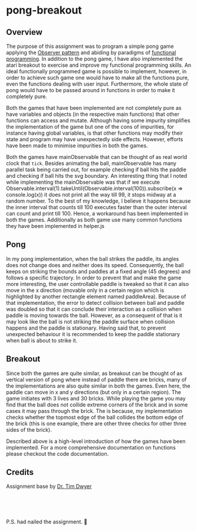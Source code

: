 # pong-breakout

## Overview

The purpose of this assignment was to program a simple pong game applying the [Observer pattern](https://en.wikipedia.org/wiki/Observer_pattern) and abiding by paradigms of [functional programming](https://en.wikipedia.org/wiki/Functional_programming). In addition to the pong game, I have also implemented the atari breakout to exercise and improve my functional programming skills. An ideal functionally programmed game is possible to implement, however, in order to achieve such game one would have to make all the functions pure, even the functions dealing with user input. Furthermore, the whole state of pong would have to be passed around in functions in order to make it completely pure.

Both the games that have been implemented are not completely pure as have variables and objects (in the respective main functions) that other functions can access and mutate. Although having some impurity simplifies the implementation of the game but one of the cons of impurities, for instance having global variables, is that other functions may modify their state and program may have unexpectedly side effects. However, efforts have been made to minimise impurities in both the games.

Both the games have mainObservable that can be thought of as real world clock that `tick`. Besides animating the ball, mainObservable has many parallel task being carried out, for example checking if ball hits the paddle and checking if ball hits the svg boundary. An interesting thing that I noted while implementing the mainObservable was that if we execute Observable.interval(1).takeUntil(Observable.interval(100)).subscribe(x => console.log(x)) it does not print all the way till 99, it stops midway at a random number. To the best of my knowledge, I believe it happens because the inner interval that counts till 100 executes faster than the outer interval can count and print till 100. Hence, a workaround has been implemented in both the games. 
Additionally as both game use many common functions they have been implemented in helper.js


## Pong

In my pong implementation, when the ball strikes the paddle, its angles does not change does and neither does its speed. Consequently, the ball keeps on striking the bounds and paddles at a fixed angle (45 degrees) and follows a specific trajectory. In order to prevent that and make the game more interesting, the user controllable paddle is tweaked so that it can also move in the x direction (movable only in a certain region which is highlighted by another rectangle element named paddleArea). Because of that implementation, the error to detect collision between ball and paddle was doubled so that it can conclude their interaction as a collision when paddle is moving towards the ball. However, as a consequent of that is it may look like the ball is not striking the paddle surface when collision happens and the paddle is stationary. Having said that, to prevent unexpected behaviour it is recommended to keep the paddle stationary when ball is about to strike it.

## Breakout

Since both the games are quite similar, as breakout can be thought of as vertical version of pong where instead of paddle there are bricks, many of the implementations are also quite similar in both the games. Even here, the paddle can move in x and y directions (but only in a certain region). The game initiates with 3 lives and 30 bricks. While playing the game you may find that the ball does not collide extreme corners of the brick and in some cases it may pass through the brick. The is because, my implementation checks whether the topmost edge of the ball collides the bottom edge of the brick (this is one example, there are other three checks for other three sides of the brick).


Described above is a high-level introduction of how the games have been implemented. For a more comprehensive documentation on functions please checkout the code documentation. 



## Credits
Assignment base by [Dr. Tim Dwyer](https://github.com/tgdwyer)

</br>
</br>
</br>

P.S. had nailed the assignment. 💯
